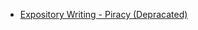 - [Expository Writing - Piracy (Depracated)](Semester%2001/Assesment/Drafts/Expository%20Writing%20-%20Piracy%20(Depracated).md)